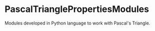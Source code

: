 # PascalTrianglePropertiesModules
Modules developed in Python language to work with Pascal's Triangle.
